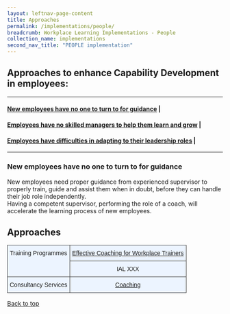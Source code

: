 ```yaml
---
layout: leftnav-page-content
title: Approaches
permalink: /implementations/people/
breadcrumb: Workplace Learning Implementations - People
collection_name: implementations
second_nav_title: "PEOPLE implementation"
---
```




## **Approaches to enhance Capability Development in employees:**

-------------------

#### [New employees have no one to turn to for guidance](#1) | <br>
#### [Employees have no skilled managers to help them learn and grow](#2) | <br>
#### [Employees have difficulties in adapting to their leadership roles](#3) | 
-------------------


<a name="1"></a>
### New employees have no one to turn to for guidance

New employees need proper guidance from experienced supervisor to properly train, guide and assist them when in doubt, before they can handle their job role independently. <br>
Having a competent supervisor, performing the role of a coach, will accelerate the learning process of new employees.

## **Approaches**

<style type="text/css">
.tg  {border-collapse:collapse;border-spacing:0;}
.tg td{font-family:Arial, sans-serif;font-size:14px;padding:10px 5px;border-style:solid;border-width:1px;overflow:hidden;word-break:normal;border-color:black;}
.tg th{font-family:Arial, sans-serif;font-size:14px;font-weight:normal;padding:10px 5px;border-style:solid;border-width:1px;overflow:hidden;word-break:normal;border-color:black;}
.tg .tg-gvnd{background-color:#ecf4ff;border-color:#333333;text-align:center;vertical-align:top}
</style>
<table class="tg">
  <tr>
    <td class="tg-gvnd" rowspan="2">Training Programmes</td>
    <td class="tg-gvnd"><a href="https://www.nyp.edu.sg/lifelong-learning/national-centre-of-excellence-for-workplace-learning-nace/courses-training.html">Effective Coaching for Workplace Trainers</a></td>
  </tr>
  <tr>
    <td class="tg-gvnd">IAL XXX</td>
  </tr>
  <tr>
    <td class="tg-gvnd">Consultancy Services</td>
    <td class="tg-gvnd"><a href="https://www.nyp.edu.sg/lifelong-learning/national-centre-of-excellence-for-workplace-learning-nace/services.html">Coaching</a></td>
  </tr>
</table>

[Back to top](#top)
